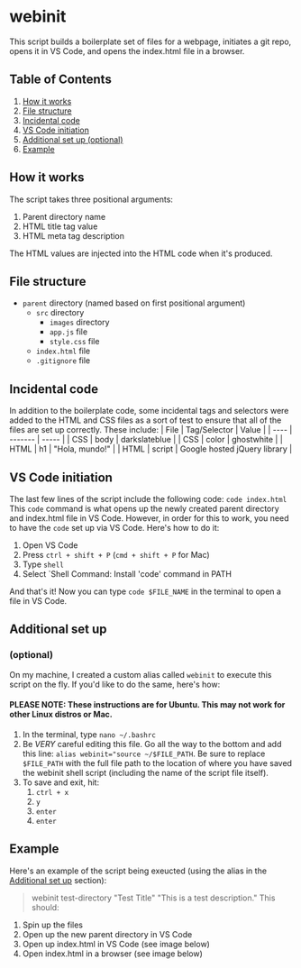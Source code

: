 # webinit
This script builds a boilerplate set of files for a webpage, initiates a git repo, opens it in VS Code, and opens the index.html file in a browser.

## Table of Contents
1. [How it works](#how-it-works)
2. [File structure](#file-structure)
3. [Incidental code](#incidental-code)
4. [VS Code initiation](#vs-code-initiation)
5. [Additional set up (optional)](#additional-set-up)
6. [Example](#example)

## How it works
The script takes three positional arguments:
1. Parent directory name
2. HTML title tag value
3. HTML meta tag description

The HTML values are injected into the HTML code when it's produced.

## File structure
* `parent` directory (named based on first positional argument)
    - `src` directory
      + `images` directory
      + `app.js` file
      + `style.css` file
    - `index.html` file
    - `.gitignore` file

## Incidental code
In addition to the boilerplate code, some incidental tags and selectors were added to the HTML and CSS files as a sort of test to ensure that all of the files are set up correctly. These include:
| File | Tag/Selector | Value |
| ---- | ------- | ----- |
| CSS | body | darkslateblue |
| CSS | color | ghostwhite |
| HTML | h1 | "Hola, mundo!" |
| HTML | script | Google hosted jQuery library |

## VS Code initiation
The last few lines of the script include the following code:
`code index.html`
This `code` command is what opens up the newly created parent directory and index.html file in VS Code.
However, in order for this to work, you need to have the `code` set up via VS Code. Here's how to do it:
1. Open VS Code
2. Press `ctrl + shift + P` (`cmd + shift + P` for Mac)
3. Type `shell`
4. Select `Shell Command: Install 'code' command in PATH

And that's it! Now you can type `code $FILE_NAME` in the terminal to open a file in VS Code.

## Additional set up
### (optional)
On my machine, I created a custom alias called `webinit` to execute this script on the fly. If you'd like to do the same, here's how:
#### PLEASE NOTE: These instructions are for Ubuntu. This may not work for other Linux distros or Mac.
1. In the terminal, type `nano ~/.bashrc`
2. Be *VERY* careful editing this file. Go all the way to the bottom and add this line: `alias webinit="source ~/$FILE_PATH`. Be sure to replace `$FILE_PATH` with the full file path to the location of where you have saved the webinit shell script (including the name of the script file itself).
3. To save and exit, hit:
    1. `ctrl + x`
    2. `y`
    3. `enter`
    4. `enter`

## Example
Here's an example of the script being exeucted (using the alias in the [Additional set up](additional-set-up) section):
>webinit test-directory "Test Title" "This is a test description."
This should:
1. Spin up the files
2. Open up the new parent directory in VS Code
3. Open up index.html in VS Code (see image below)
4. Open index.html in a browser (see image below)

